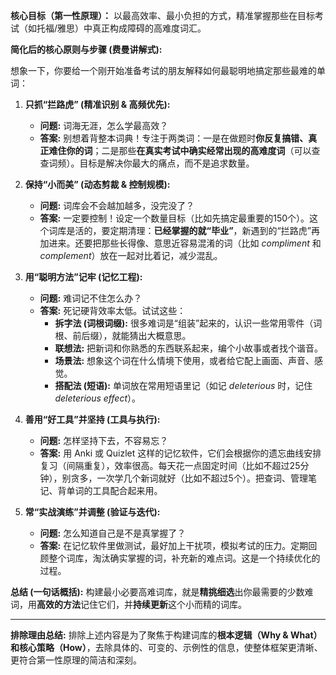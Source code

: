 

**核心目标（第一性原理）：** 以最高效率、最小负担的方式，精准掌握那些在目标考试（如托福/雅思）中真正构成障碍的高难度词汇。

**简化后的核心原则与步骤 (费曼讲解式):**

想象一下，你要给一个刚开始准备考试的朋友解释如何最聪明地搞定那些最难的单词：

1.  **只抓“拦路虎” (精准识别 & 高频优先):**
    *   **问题:** 词海无涯，怎么学最高效？
    *   **答案:** 别想着背整本词典！专注于两类词：一是在做题时**你反复搞错、真正难住你的词**；二是那些**在真实考试中确实经常出现的高难度词**（可以查查词频）。目标是解决你最大的痛点，而不是追求数量。

2.  **保持“小而美” (动态剪裁 & 控制规模):**
    *   **问题:** 词库会不会越加越多，没完没了？
    *   **答案:** 一定要控制！设定一个数量目标（比如先搞定最重要的150个）。这个词库是活的，要定期清理：**已经掌握的就“毕业”**，新遇到的“拦路虎”再加进来。还要把那些长得像、意思近容易混淆的词（比如 *compliment* 和 *complement*）放在一起对比着记，减少混乱。

3.  **用“聪明方法”记牢 (记忆工程):**
    *   **问题:** 难词记不住怎么办？
    *   **答案:** 死记硬背效率太低。试试这些：
        *   **拆字法 (词根词缀):** 很多难词是“组装”起来的，认识一些常用零件（词根、前后缀），就能猜出大概意思。
        *   **联想法:** 把新词和你熟悉的东西联系起来，编个小故事或者找个谐音。
        *   **场景法:** 想象这个词在什么情境下使用，或者给它配上画面、声音、感觉。
        *   **搭配法 (短语):** 单词放在常用短语里记（如记 *deleterious* 时，记住 *deleterious effect*）。

4.  **善用“好工具”并坚持 (工具与执行):**
    *   **问题:** 怎样坚持下去，不容易忘？
    *   **答案:** 用 Anki 或 Quizlet 这样的记忆软件，它们会根据你的遗忘曲线安排复习（间隔重复），效率很高。每天花一点固定时间（比如不超过25分钟），别贪多，一次学几个新词就好（比如不超过5个）。把查词、管理笔记、背单词的工具配合起来用。

5.  **常“实战演练”并调整 (验证与迭代):**
    *   **问题:** 怎么知道自己是不是真掌握了？
    *   **答案:** 在记忆软件里做测试，最好加上干扰项，模拟考试的压力。定期回顾整个词库，淘汰确实掌握的词，补充新的难点词。这是一个持续优化的过程。

**总结 (一句话概括):** 构建最小必要高难词库，就是**精挑细选**出你最需要的少数难词，用**高效的方法**记住它们，并**持续更新**这个小而精的词库。

---

**排除理由总结:** 排除上述内容是为了聚焦于构建词库的**根本逻辑（Why & What）**和**核心策略（How）**，去除具体的、可变的、示例性的信息，使整体框架更清晰、更符合第一性原理的简洁和深刻。